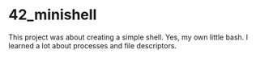 # 42_minishell
This project was about creating a simple shell.
Yes, my own little bash.
I learned a lot about processes and file descriptors.
